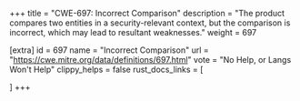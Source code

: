 +++
title = "CWE-697: Incorrect Comparison"
description	= "The product compares two entities in a security-relevant context, but the comparison is incorrect, which may lead to resultant weaknesses."
weight = 697

[extra]
id = 697
name = "Incorrect Comparison"
url = "https://cwe.mitre.org/data/definitions/697.html"
vote = "No Help, or Langs Won't Help"
clippy_helps = false
rust_docs_links = [
	
]
+++

